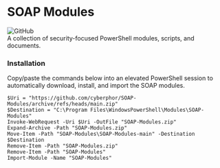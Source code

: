 # SOAP Modules
![GitHub](https://img.shields.io/github/license/cyberphor/soap-modules)  
A collection of security-focused PowerShell modules, scripts, and documents.

### Installation
Copy/paste the commands below into an elevated PowerShell session to automatically download, install, and import the SOAP modules.
```pwsh
$Uri = "https://github.com/cyberphor/SOAP-Modules/archive/refs/heads/main.zip"
$Destination = "C:\Program Files\WindowsPowerShell\Modules\SOAP-Modules"
Invoke-WebRequest -Uri $Uri -OutFile "SOAP-Modules.zip"
Expand-Archive -Path "SOAP-Modules.zip"
Move-Item -Path "SOAP-Modules\SOAP-Modules-main" -Destination $Destination
Remove-Item -Path "SOAP-Modules.zip"
Remove-Item -Path "SOAP-Modules"
Import-Module -Name "SOAP-Modules"
```
